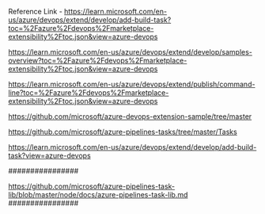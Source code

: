 Reference Link - 
https://learn.microsoft.com/en-us/azure/devops/extend/develop/add-build-task?toc=%2Fazure%2Fdevops%2Fmarketplace-extensibility%2Ftoc.json&view=azure-devops

https://learn.microsoft.com/en-us/azure/devops/extend/develop/samples-overview?toc=%2Fazure%2Fdevops%2Fmarketplace-extensibility%2Ftoc.json&view=azure-devops

https://learn.microsoft.com/en-us/azure/devops/extend/publish/command-line?toc=%2Fazure%2Fdevops%2Fmarketplace-extensibility%2Ftoc.json&view=azure-devops

https://github.com/microsoft/azure-devops-extension-sample/tree/master

https://github.com/microsoft/azure-pipelines-tasks/tree/master/Tasks

https://learn.microsoft.com/en-us/azure/devops/extend/develop/add-build-task?view=azure-devops

################

https://github.com/microsoft/azure-pipelines-task-lib/blob/master/node/docs/azure-pipelines-task-lib.md
################
